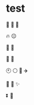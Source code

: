 test
====

:eyes: :walking: :evergreen_tree: 


:fire: :neutral_face:

:hocho: :round_pushpin:

:fishing_pole_and_fish: :strawberry:

:clock10: :white_circle: :honeybee: :airplane:

:honeybee: :star2: :sparkles:


:arrow_double_down: :strawberry: 
